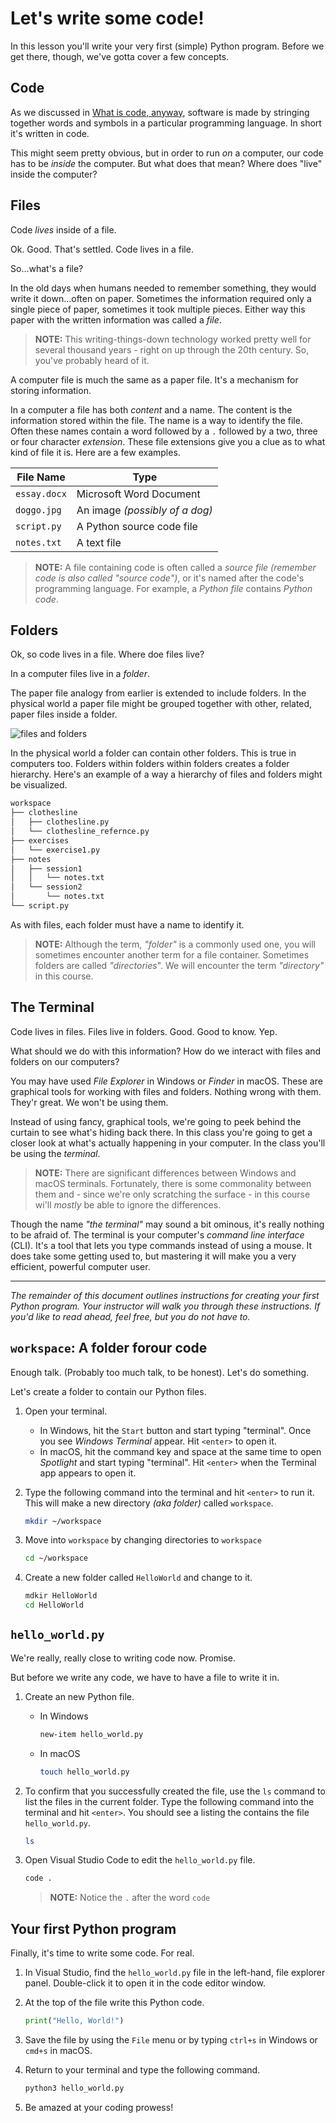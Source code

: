 # Let's write some code!

In this lesson you'll write your very first (simple) Python program. Before we get there, though, we've gotta cover a few concepts.

## Code

As we discussed in [What is code, anyway](../prework/what_is_code.md), software is made by stringing together words and symbols in a particular programming language. In short it's written in code.

This might seem pretty obvious, but in order to run _on_ a computer, our code has to be _inside_ the computer. But what does that mean? Where does "live" inside the computer?

## Files

Code _lives_ inside of a file.

Ok. Good. That's settled. Code lives in a file.

So...what's a file?

In the old days when humans needed to remember something, they would write it down...often on paper. Sometimes the information required only a single piece of paper, sometimes it took multiple pieces. Either way this paper with the written information was called a _file_.

> **NOTE:** This writing-things-down technology worked pretty well for several thousand years - right on up through the 20th century. So, you've probably heard of it.

A computer file is much the same as a paper file. It's a mechanism for storing information.

In a computer a file has both _content_ and a name. The content is the information stored within the file. The name is a way to identify the file. Often these names contain a word followed by a `.` followed by a two, three or four character _extension_. These file extensions give you a clue as to what kind of file it is. Here are a few examples.

| File Name    | Type                           |
| ------------ | ------------------------------ |
| `essay.docx` | Microsoft Word Document        |
| `doggo.jpg`  | An image _(possibly of a dog)_ |
| `script.py`  | A Python source code file      |
| `notes.txt`  | A text file                    |

> **NOTE:** A file containing code is often called a _source file_ _(remember code is also called "source code")_, or it's named after the code's programming language. For example, a _Python file_ contains _Python code_.

## Folders

Ok, so code lives in a file. Where doe files live?

In a computer files live in a _folder_.

The paper file analogy from earlier is extended to include folders. In the physical world a paper file might be grouped together with other, related, paper files inside a folder.

![files and folders](https://www.photos-public-domain.com/wp-content/uploads/2010/12/file-folders.jpg)

In the physical world a folder can contain other folders. This is true in computers too. Folders within folders within folders creates a folder hierarchy. Here's an example of a way a hierarchy of files and folders might be visualized.

```txt
workspace
├── clothesline
│   ├── clothesline.py
│   └── clothesline_refernce.py
├── exercises
│   └── exercise1.py
├── notes
│   ├── session1
│   │   └── notes.txt
│   └── session2
│       └── notes.txt
└── script.py
```

As with files, each folder must have a name to identify it.

> **NOTE:** Although the term, _"folder"_ is a commonly used one, you will sometimes encounter another term for a file container. Sometimes folders are called _"directories_". We will encounter the term _"directory"_ in this course.

## The Terminal

Code lives in files. Files live in folders. Good. Good to know. Yep.

What should we do with this information? How do we interact with files and folders on our computers?

You may have used _File Explorer_ in Windows or _Finder_ in macOS. These are graphical tools for working with files and folders. Nothing wrong with them.  They'r great. We won't be using them.

Instead of using fancy, graphical tools, we're going to peek behind the curtain to see what's hiding back there. In this class you're going to get a closer look at what's actually happening in your computer. In the class you'll be using the _terminal_.

> **NOTE:** There are significant differences between Windows and macOS terminals. Fortunately, there is some commonality between them and - since we're only scratching the surface - in this course wi'll _mostly_ be able to ignore the differences.

Though the name _"the terminal"_ may sound a bit ominous, it's really nothing to be afraid of. The terminal is your computer's _command line interface_ (CLI). It's a tool that lets you type commands instead of using a mouse. It does take some getting used to, but mastering it will make you a very efficient, powerful computer user.

---

_The remainder of this document outlines instructions for creating your first Python program. Your instructor will walk you through these instructions. If you'd like to read ahead, feel free, but you do not have to._

## `workspace`: A folder forour code

Enough talk. (Probably too much talk, to be honest). Let's do something.

Let's create a folder to contain our Python files.

1. Open your terminal.

   * In Windows, hit the `Start` button and start typing "terminal". Once you see _Windows Terminal_ appear. Hit `<enter>` to open it.
   * In macOS, hit the command key and space at the same time to open _Spotlight_ and start typing "terminal". Hit `<enter>` when the Terminal app appears to open it.

1. Type the following command into the terminal and hit `<enter>` to run it. This will make a new directory _(aka folder)_ called `workspace`.

   ```sh
   mkdir ~/workspace
   ```

1. Move into `workspace` by changing directories to `workspace`

   ```sh
   cd ~/workspace
   ```

1. Create a new folder called `HelloWorld` and change to it.

   ```sh
   mdkir HelloWorld
   cd HelloWorld
   ```

## `hello_world.py`

We're really, really close to writing code now. Promise.

But before we write any code, we have to have a file to write it in.

1. Create an new Python file.

   * In Windows
      ```sh
      new-item hello_world.py
      ```
   * In macOS
      ```sh
      touch hello_world.py
      ```

1. To confirm that you successfully created the file, use the `ls` command to list the files in the current folder. Type the following command into the terminal and hit `<enter>`. You should see a listing the contains the file `hello_world.py`.

   ```sh
   ls
   ```

1. Open Visual Studio Code to edit the `hello_world.py` file.

   ```sh
   code .
   ```

   > **NOTE:** Notice the `.` after the word `code`

## Your first Python program

Finally, it's time to write some code. For real.

1. In Visual Studio, find the `hello_world.py` file in the left-hand, file explorer panel. Double-click it to open it in the code editor window.

1. At the top of the file write this Python code.

   ```python
   print("Hello, World!")
   ```

1. Save the file by using the `File` menu or by typing `ctrl+s` in Windows or `cmd+s` in macOS.

1. Return to your terminal and type the following command.

   ```sh
   python3 hello_world.py
   ```

1. Be amazed at your coding prowess!
